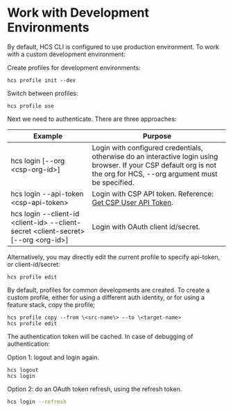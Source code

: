 # Work with Development Environments

By default, HCS CLI is configured to use production environment. To work with a custom development environment:

Create profiles for development environments:
```
hcs profile init --dev
```

Switch between profiles:
```
hcs profile use
```

Next we need to authenticate. There are three approaches:

| Example                                | Purpose                                |
|----------------------------------------|----------------------------------------|
| hcs login [--org \<csp-org-id\>]             | Login with configured credentials, otherwise do an interactive login using browser. If your CSP default org is not the org for HCS, --org argument must be specified.|
| hcs login --api-token \<csp-api-token\> | Login with CSP API token. Reference: [Get CSP User API Token](doc/get-csp-user-api-token.md). |
| hcs login --client-id \<client-id\> --client-secret \<client-secret\> [--org \<org-id\>] | Login with OAuth client id/secret. |

Alternatively, you may directly edit the current profile to specify api-token, or client-id/secret:
```
hcs profile edit
```

By default, profiles for common developments are created. To create a custom profile, either for using a different auth identity, or for using a feature stack, copy the profile;

```
hcs profile copy --from \<src-name\> --to \<target-name>
hcs profile edit
```

The authentication token will be cached. In case of debugging of authentication:

Option 1: logout and login again.

```
hcs logout
hcs login
```

Option 2: do an OAuth token refresh, using the refresh token.

```bash
hcs login --refresh
```